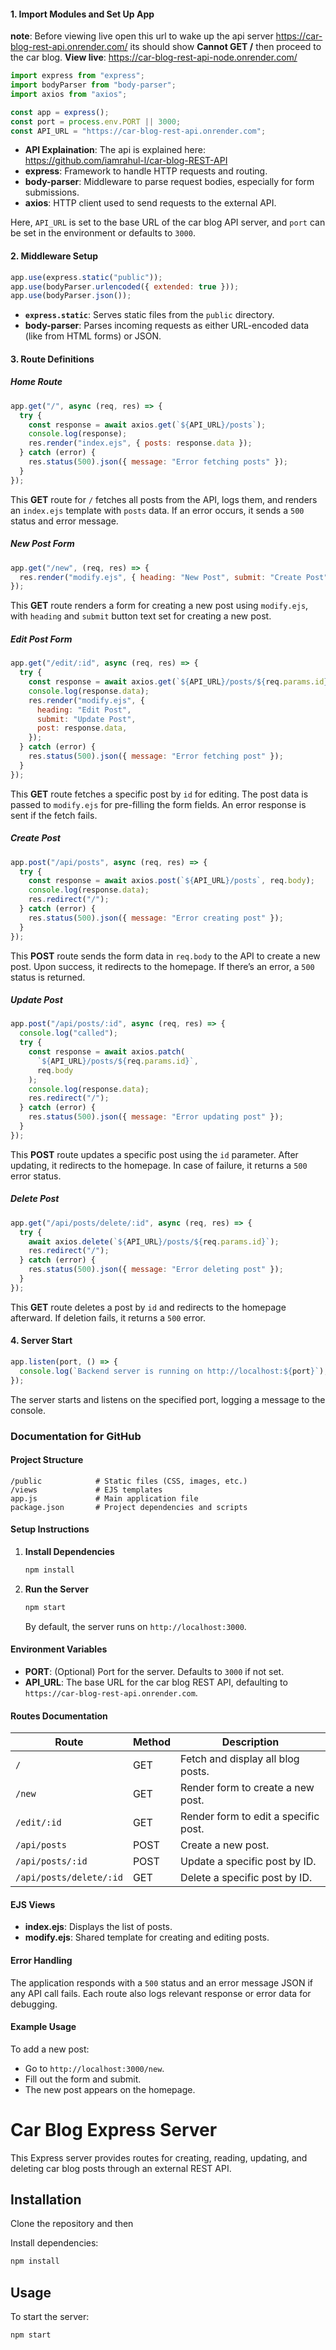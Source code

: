 #### 1. **Import Modules and Set Up App**
**note**: Before viewing live open this url to wake up the api server https://car-blog-rest-api.onrender.com/ its should show **Cannot GET /** 
then proceed to the car blog.
**View live**: https://car-blog-rest-api-node.onrender.com/

```javascript
import express from "express";
import bodyParser from "body-parser";
import axios from "axios";

const app = express();
const port = process.env.PORT || 3000;
const API_URL = "https://car-blog-rest-api.onrender.com";
```
- **API Explaination**: The api is explained here: https://github.com/iamrahul-l/car-blog-REST-API
- **express**: Framework to handle HTTP requests and routing.
- **body-parser**: Middleware to parse request bodies, especially for form submissions.
- **axios**: HTTP client used to send requests to the external API.

Here, `API_URL` is set to the base URL of the car blog API server, and `port` can be set in the environment or defaults to `3000`.

#### 2. **Middleware Setup**
```javascript
app.use(express.static("public"));
app.use(bodyParser.urlencoded({ extended: true }));
app.use(bodyParser.json());
```
- **`express.static`**: Serves static files from the `public` directory.
- **body-parser**: Parses incoming requests as either URL-encoded data (like from HTML forms) or JSON.

#### 3. **Route Definitions**

##### Home Route
```javascript
app.get("/", async (req, res) => {
  try {
    const response = await axios.get(`${API_URL}/posts`);
    console.log(response);
    res.render("index.ejs", { posts: response.data });
  } catch (error) {
    res.status(500).json({ message: "Error fetching posts" });
  }
});
```
This **GET** route for `/` fetches all posts from the API, logs them, and renders an `index.ejs` template with `posts` data. If an error occurs, it sends a `500` status and error message.

##### New Post Form
```javascript
app.get("/new", (req, res) => {
  res.render("modify.ejs", { heading: "New Post", submit: "Create Post" });
});
```
This **GET** route renders a form for creating a new post using `modify.ejs`, with `heading` and `submit` button text set for creating a new post.

##### Edit Post Form
```javascript
app.get("/edit/:id", async (req, res) => {
  try {
    const response = await axios.get(`${API_URL}/posts/${req.params.id}`);
    console.log(response.data);
    res.render("modify.ejs", {
      heading: "Edit Post",
      submit: "Update Post",
      post: response.data,
    });
  } catch (error) {
    res.status(500).json({ message: "Error fetching post" });
  }
});
```
This **GET** route fetches a specific post by `id` for editing. The post data is passed to `modify.ejs` for pre-filling the form fields. An error response is sent if the fetch fails.

##### Create Post
```javascript
app.post("/api/posts", async (req, res) => {
  try {
    const response = await axios.post(`${API_URL}/posts`, req.body);
    console.log(response.data);
    res.redirect("/");
  } catch (error) {
    res.status(500).json({ message: "Error creating post" });
  }
});
```
This **POST** route sends the form data in `req.body` to the API to create a new post. Upon success, it redirects to the homepage. If there’s an error, a `500` status is returned.

##### Update Post
```javascript
app.post("/api/posts/:id", async (req, res) => {
  console.log("called");
  try {
    const response = await axios.patch(
      `${API_URL}/posts/${req.params.id}`,
      req.body
    );
    console.log(response.data);
    res.redirect("/");
  } catch (error) {
    res.status(500).json({ message: "Error updating post" });
  }
});
```
This **POST** route updates a specific post using the `id` parameter. After updating, it redirects to the homepage. In case of failure, it returns a `500` error status.

##### Delete Post
```javascript
app.get("/api/posts/delete/:id", async (req, res) => {
  try {
    await axios.delete(`${API_URL}/posts/${req.params.id}`);
    res.redirect("/");
  } catch (error) {
    res.status(500).json({ message: "Error deleting post" });
  }
});
```
This **GET** route deletes a post by `id` and redirects to the homepage afterward. If deletion fails, it returns a `500` error.

#### 4. **Server Start**
```javascript
app.listen(port, () => {
  console.log(`Backend server is running on http://localhost:${port}`);
});
```
The server starts and listens on the specified port, logging a message to the console.

### Documentation for GitHub

#### Project Structure
```
/public            # Static files (CSS, images, etc.)
/views             # EJS templates
app.js             # Main application file
package.json       # Project dependencies and scripts
```

#### Setup Instructions

1. **Install Dependencies**
   ```bash
   npm install
   ```

2. **Run the Server**
   ```bash
   npm start
   ```
   By default, the server runs on `http://localhost:3000`.

#### Environment Variables

- **PORT**: (Optional) Port for the server. Defaults to `3000` if not set.
- **API_URL**: The base URL for the car blog REST API, defaulting to `https://car-blog-rest-api.onrender.com`.

#### Routes Documentation

| Route                | Method | Description                        |
|----------------------|--------|------------------------------------|
| `/`                  | GET    | Fetch and display all blog posts.  |
| `/new`               | GET    | Render form to create a new post.  |
| `/edit/:id`          | GET    | Render form to edit a specific post. |
| `/api/posts`         | POST   | Create a new post.                 |
| `/api/posts/:id`     | POST   | Update a specific post by ID.      |
| `/api/posts/delete/:id` | GET | Delete a specific post by ID.      |

#### EJS Views

- **index.ejs**: Displays the list of posts.
- **modify.ejs**: Shared template for creating and editing posts.

#### Error Handling

The application responds with a `500` status and an error message JSON if any API call fails. Each route also logs relevant response or error data for debugging.

#### Example Usage

To add a new post:
- Go to `http://localhost:3000/new`.
- Fill out the form and submit.
- The new post appears on the homepage.

# Car Blog Express Server

This Express server provides routes for creating, reading, updating, and deleting car blog posts through an external REST API.

## Installation

Clone the repository and then 


Install dependencies:
```bash
npm install
```

## Usage

To start the server:
```bash
npm start
```
